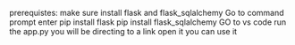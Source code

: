 prerequistes: make sure install flask and flask_sqlalchemy 
Go to command prompt enter pip install flask
                           pip install flask_sqlalchemy
GO to vs code run the app.py you will be directing to a link     open it you can use it   
